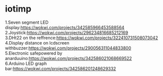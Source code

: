 # iotimp
1.Seven segment LED display:https://wokwi.com/projects/342585966453588564<br>
2.Joystick:https://wokwi.com/projects/296234816685212169<br>
3.DHt22 on the reffrence:https://wokwi.com/projects/322410731508073042<br>
4.Display distance on lcdscreen withbuzzer:https://wokwi.com/projects/290056311044833800<br>
5.Electronic safepowered by anarduuino:https://wokwi.com/projects/342586021068669522<br>
6.Arduino LED graph bar:https://wokwi.com/projects/342586201248629332<br>
